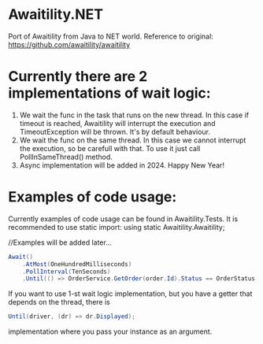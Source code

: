 # Awaitility.NET
Port of Awaitility from Java to NET world. Reference to original: https://github.com/awaitility/awaitility

# Currently there are 2 implementations of wait logic:
1. We wait the func in the task that runs on the new thread. In this case if timeout is reached, Awaitility will interrupt the execution and TimeoutException will be thrown. It's by default behaviour.
2. We wait the func on the same thread. In this case we cannot interrupt the execution, so be carefull with that. To use it just call PollInSameThread() method.
3. Async implementation will be added in 2024. Happy New Year!
 
# Examples of code usage:
Currently examples of code usage can be found in Awaitility.Tests.
It is recommended to use static import: using static Awaitility.Awaitility;

//Examples will be added later...
```c#
Await()
    .AtMost(OneHundredMilliseconds)
    .PollInterval(TenSeconds)
    .Until(() => OrderService.GetOrder(order.Id).Status == OrderStatus.Ready);
```

If you want to use 1-st wait logic implementation, but you have a getter that depends on the thread, there is 
```c#
Until(driver, (dr) => dr.Displayed);
```
implementation where you pass your instance as an argument.
